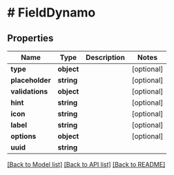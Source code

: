 # # FieldDynamo

## Properties

Name | Type | Description | Notes
------------ | ------------- | ------------- | -------------
**type** | **object** |  | [optional]
**placeholder** | **string** |  | [optional]
**validations** | **object** |  | [optional]
**hint** | **string** |  | [optional]
**icon** | **string** |  | [optional]
**label** | **string** |  | [optional]
**options** | **object** |  | [optional]
**uuid** | **string** |  |

[[Back to Model list]](../../README.md#models) [[Back to API list]](../../README.md#endpoints) [[Back to README]](../../README.md)
